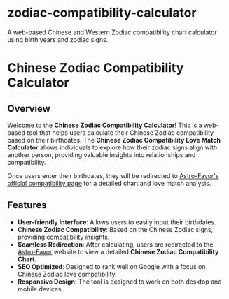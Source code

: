 # zodiac-compatibility-calculator
A web-based Chinese and Western Zodiac compatibility chart calculator using birth years and zodiac signs.

# Chinese Zodiac Compatibility Calculator

## Overview
Welcome to the **Chinese Zodiac Compatibility Calculator**! This is a web-based tool that helps users calculate their Chinese Zodiac compatibility based on their birthdates. The **Chinese Zodiac Compatibility Love Match Calculator** allows individuals to explore how their zodiac signs align with another person, providing valuable insights into relationships and compatibility.

Once users enter their birthdates, they will be redirected to [Astro-Favor's official compatibility page](https://astro-favor.com/chinese-zodiac-compatibility-love-match-chart-calculator/) for a detailed chart and love match analysis.

## Features
- **User-friendly Interface**: Allows users to easily input their birthdates.
- **Chinese Zodiac Compatibility**: Based on the Chinese Zodiac signs, providing compatibility insights.
- **Seamless Redirection**: After calculating, users are redirected to the [Astro-Favor](https://astro-favor.com/chinese-zodiac-compatibility-love-match-chart-calculator/) website to view a detailed **Chinese Zodiac Compatibility Chart**.
- **SEO Optimized**: Designed to rank well on Google with a focus on Chinese Zodiac love compatibility.
- **Responsive Design**: The tool is designed to work on both desktop and mobile devices.
